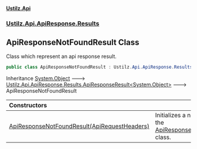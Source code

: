 #### [Ustilz.Api](index.md 'index')
### [Ustilz.Api.ApiResponse.Results](Ustilz.Api.ApiResponse.Results.md 'Ustilz.Api.ApiResponse.Results')

## ApiResponseNotFoundResult Class

Class which represent an api response result.

```csharp
public class ApiResponseNotFoundResult : Ustilz.Api.ApiResponse.Results.ApiResponseResult<object>
```

Inheritance [System.Object](https://docs.microsoft.com/en-us/dotnet/api/System.Object 'System.Object') &#129106; [Ustilz.Api.ApiResponse.Results.ApiResponseResult&lt;](Ustilz.Api.ApiResponse.Results.ApiResponseResult_TResult_.md 'Ustilz.Api.ApiResponse.Results.ApiResponseResult<TResult>')[System.Object](https://docs.microsoft.com/en-us/dotnet/api/System.Object 'System.Object')[&gt;](Ustilz.Api.ApiResponse.Results.ApiResponseResult_TResult_.md 'Ustilz.Api.ApiResponse.Results.ApiResponseResult<TResult>') &#129106; ApiResponseNotFoundResult

| Constructors | |
| :--- | :--- |
| [ApiResponseNotFoundResult(ApiRequestHeaders)](Ustilz.Api.ApiResponse.Results.ApiResponseNotFoundResult.ApiResponseNotFoundResult(Ustilz.Api.ApiResponse.ApiRequestHeaders).md 'Ustilz.Api.ApiResponse.Results.ApiResponseNotFoundResult.ApiResponseNotFoundResult(Ustilz.Api.ApiResponse.ApiRequestHeaders)') | Initializes a new instance of the [ApiResponseResult&lt;TResult&gt;](Ustilz.Api.ApiResponse.Results.ApiResponseResult_TResult_.md 'Ustilz.Api.ApiResponse.Results.ApiResponseResult<TResult>') class. |
